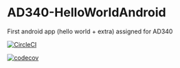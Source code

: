 # AD340-HelloWorldAndroid
First android app (hello world + extra) assigned for AD340

[![CircleCI](https://circleci.com/gh/lbrown51/AD340-HelloWorldAndroid.svg?style=svg)](https://circleci.com/gh/lbrown51/AD340-HelloWorldAndroid)

[![codecov](https://codecov.io/gh/lbrown51/AD340-HelloWorldAndroid/branch/master/graph/badge.svg)](https://codecov.io/gh/lbrown51/AD340-HelloWorldAndroid)
